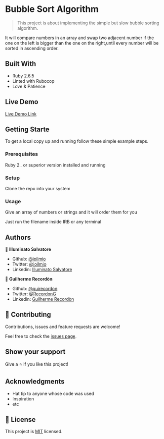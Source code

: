 # Bubble Sort Algorithm

> This project is about implementing the simple but slow bubble sorting algorithm.

It will compare numbers in an array and swap two adjacent number if the one on the left is bigger than the one on the right,until every number will be sorted in ascending order.

## Built With 

- Ruby 2.6.5
- Linted with Rubocop
- Love & Patience


## Live Demo

[Live Demo Link](https://livedemo.com)


## Getting Starte

To get a local copy up and running follow these simple example steps.

### Prerequisites

Ruby 2.*.* or superior version installed and running

### Setup

Clone the repo into your system

### Usage

Give an array of numbers or strings and it will order them for you

Just run the filename inside IRB or any terminal



## Authors

👤 **Illuminato Salvatore**

- Github: [@ioilmio](https://github.com/ioilmio)
- Twitter: [@ioilmio](https://twitter.com/ioilmio)
- Linkedin: [Illuminato Salvatore](https://www.linkedin.com/in/illuminato-salvatore/)

👤 **Guilherme Recordòn**

- Github: [@guirecordon](https://github.com/guirecordon)
- Twitter: [@RecordonG](https://twitter.com/RecordonG)
- Linkedin: [Guilherme Recordòn](https://www.linkedin.com/in/gui-recordon-marketingmba/)

## 🤝 Contributing

Contributions, issues and feature requests are welcome!

Feel free to check the [issues page](https://github.com/ioilmio/bubble_sort/issues).

## Show your support

Give a ⭐️ if you like this project!

## Acknowledgments

- Hat tip to anyone whose code was used
- Inspiration
- etc

## 📝 License

This project is [MIT](lic.url) licensed.
